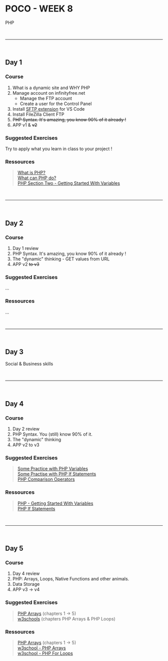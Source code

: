 # POCO - WEEK 8
PHP


<br>

---

<br>


## Day 1

### Course
1. What is a dynamic site and WHY PHP
2. Manage account on infinityfree.net
    - Manage the FTP account
    - Create a user for the Control Panel
3. Install [SFTP extension](https://marketplace.visualstudio.com/items?itemName=liximomo.sftp) for VS Code
4. Install FileZilla Client FTP
5. ~~PHP Syntax. It's amazing, you know 90% of it already !~~
6. APP v1 & ~~v2~~


### Suggested Exercises
Try to apply what you learn in class to your project !


### Ressources
 >[What is PHP?](https://www.php.net/manual/en/intro-whatis.php)<br>
  [What can PHP do?](https://www.php.net/manual/en/intro-whatcando.php)<br>
  [PHP Section Two - Getting Started With Variables](https://www.homeandlearn.co.uk/php/php.html)
   

<br>

---

<br>


## Day 2

### Course
1. Day 1 review
2. PHP Syntax. It's amazing, you know 90% of it already !
3. The "dynamic" thinking - GET values from URL
4. APP v2 ~~to v3~~


### Suggested Exercises
...


### Ressources
...

<br>

---

<br>


## Day 3
Social & Business skills


<br>

---

<br>

## Day 4

### Course
1. Day 2 review
2. PHP Syntax. You (still) know 90% of it.
3. The "dynamic" thinking
4. APP v2 to v3


### Suggested Exercises
>[Some Practice with PHP Variables](https://www.homeandlearn.co.uk/php/php2p3.html)<br>
 [Some Practise with PHP If Statements](https://www.homeandlearn.co.uk/php/php3p2.html)<br>
 [PHP Comparison Operators](https://www.homeandlearn.co.uk/php/php3p5.html)<br>


### Ressources
>[PHP - Getting Started With Variables](https://www.homeandlearn.co.uk/php/php.html)<br>
 [PHP If Statements](https://www.homeandlearn.co.uk/php/php3p1.html)


<br>

---

<br>


## Day 5

### Course
1. Day 4 review
2. PHP: Arrays, Loops, Native Functions and other animals.
3. Data Storage
4. APP v3 → v4


### Suggested Exercises
>[PHP Arrays](https://www.homeandlearn.co.uk/php/php6p1.html) (chapters 1 → 5)<br>
 [w3schools](https://www.w3schools.com/php/exercise.asp) (chapters PHP Arrays & PHP Loops)


### Ressources
>[PHP Arrays](https://www.homeandlearn.co.uk/php/php6p1.html) (chapters 1 → 5)<br>
 [w3school - PHP Arrays](https://www.w3schools.com/php/php_arrays.asp)<br>
 [w3school - PHP For Loops](https://www.w3schools.com/php/php_looping_for.asp)<br>